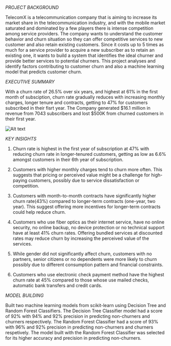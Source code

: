 *PROJECT BACKGROUND*

TelecomX is a telecommunication company that is aiming to increase its market share in the telecommunication industry, and with the mobile market saturated and dominated by a few players 
there is intense competition among service providers.
The company wants to understand the customer behavior and churn situation so they can offer competitive services to new customer and also retain existing customers. 
Since it costs up to 5 times as much for a service provider to acquire a new subscriber as to retain an existing one, it wants to build a system that identifies the ideal churner and provide better services to potential churners. This project analyses and identify factors contributing to customer churn and also a machine learning model that predicts customer churn.


*EXECUTIVE SUMMARY*

With a churn rate of 26.5% over six years, and highest at 61% in the first month of subsciption, churn rate gradually reduces with increasing monthly charges, longer tenure and contracts, getting to 47% for customers subscribed in their fisrt year. The Company generated $16.1 million in revenue from 7043 subscribers and lost $500K from churned customers in their first year.

![Alt text](https://github.com/EmmaDokyi/images/blob/main/Customer%20Churn%20Summary.png?raw=true)


*KEY INSIGHTS*
1. Churn rate is highest in the first year of subscription at 47% with reducing churn rate in longer-tenured customers, getting as low as 6.6% amongst customers in their 6th year of subscription.

2. Customers with higher monthly charges tend to churn more often. This suggests that pricing or perceived value might be a challenge for high-paying customers, possibly due to service dissatisfaction or competition.

3. Customers with month-to-month contracts have significantly higher churn rate(43%) compared to longer-term contracts (one-year, two year). This suggest offering more incentives for longer-term contracts could help reduce churn.

4. Customers who use fiber optics as their internet service, have no online security, no online backup, no device protection or no technical support have at least 41% churn rates. Offering bundled services at discounted rates may reduce churn by increasing the perceived value of the services.

5. While gender did not significantly affect churn, customers with no partners, senior citizens or no dependents were more likely to churn possibly due to different consumption pattern and financial constraints.

6. Customers who use electronic check payment method have the highest churn rate at 45% compared to those whose use mailed checks, automatic bank transfers and credit cards.

*MODEL BUILDING*

Built two machine learning models from scikit-learn using Decision Tree and Random Forest Classifiers. The Decision Tree Classifier model had a score of 92% with 94% and 92% precision in predicting non-churners and churners respectively. The Random Forest Classifier had a score of 93% with 96% and 92% precision in predicting non-churners and churners respetively. The model built with the Random Forest Classifier was selected for its higher accuracy and precision in predicting non-churners.
